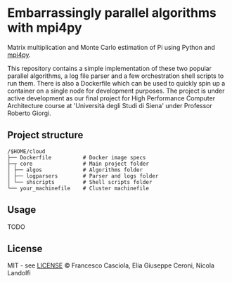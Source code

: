 # Embarrassingly parallel algorithms with mpi4py

Matrix multiplication and Monte Carlo estimation of Pi using Python and [mpi4py](https://mpi4py.readthedocs.io/en/stable/).

This repository contains a simple implementation of these two popular parallel algorithms, a log file parser and a few orchestration shell scripts to run them. There is also a Dockerfile which can be used to quickly spin up a container on a single node for development purposes. The project is under active development as our final project for High Performance Computer Architecture course at 'Università degli Studi di Siena' under Professor Roberto Giorgi.

## Project structure

```
/$HOME/cloud
├── Dockerfile          # Docker image specs
├─┬ core                # Main project folder
│ ├── algos             # Algorithms folder
│ ├── logparsers        # Parser and logs folder
│ └── shscripts         # Shell scripts folder
└── your_machinefile    # Cluster machinefile
```

## Usage

TODO

## License

MIT - see [LICENSE](https://github.com/Nico769/HPCA-Project-Code/blob/master/LICENSE) © Francesco Casciola, Elia Giuseppe Ceroni, Nicola Landolfi